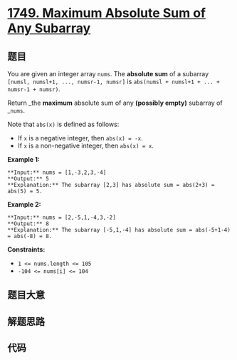# [1749. Maximum Absolute Sum of Any Subarray](https://leetcode.com/problems/maximum-absolute-sum-of-any-subarray)

## 题目

You are given an integer array `nums`. The **absolute sum** of a subarray
`[numsl, numsl+1, ..., numsr-1, numsr]` is `abs(numsl + numsl+1 + ... +
numsr-1 + numsr)`.

Return _the **maximum** absolute sum of any **(possibly empty)** subarray of
_`nums`.

Note that `abs(x)` is defined as follows:

  * If `x` is a negative integer, then `abs(x) = -x`.
  * If `x` is a non-negative integer, then `abs(x) = x`.



**Example 1:**

    
    
    **Input:** nums = [1,-3,2,3,-4]
    **Output:** 5
    **Explanation:** The subarray [2,3] has absolute sum = abs(2+3) = abs(5) = 5.
    

**Example 2:**

    
    
    **Input:** nums = [2,-5,1,-4,3,-2]
    **Output:** 8
    **Explanation:** The subarray [-5,1,-4] has absolute sum = abs(-5+1-4) = abs(-8) = 8.
    



**Constraints:**

  * `1 <= nums.length <= 105`
  * `-104 <= nums[i] <= 104`


## 题目大意

## 解题思路

## 代码

```javascript

```
